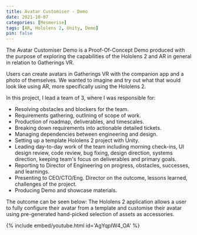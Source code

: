 ```yaml
---
title: Avatar Customiser - Demo
date: 2021-10-07
categories: [Mesmerise]
tags: [AR, Hololens 2, Unity, Demo]
pin: false
---
```


The Avatar Customiser Demo is a Proof-Of-Concept Demo produced with the purpose of exploring the capabilities of the Hololens 2 and AR in general in relation to Gatherings VR. 

Users can create avatars in Gatherings VR with the companion app and a photo of themselves. We wanted to imagine and try out what that would look like using AR, more specifically using the Hololens 2. 

In this project, I lead a team of 3, where I was responsible for:
- Resolving obstacles and blockers for the team.
- Requirements gathering, outlining of scope of work.
- Production of roadmap, deliverables, and timescales.
- Breaking down requirements into actionable detailed tickets.
- Managing dependencies between engineering and design.
- Setting up a template Hololens 2 project with Unity.
- Leading day-to-day work of the team including morning check-ins, UI design review, code review, bug fixing, design direction, systems direction, keeping team's focus on deliverables and primary goals.
- Reporting to Director of Engineering on progress, obstacles, successes, and learnings.
- Presenting to CEO/CTO/Eng. Director on the outcome, lessons learned, challenges of the project.
- Producing Demo and showcase materials.

The outcome can be seen below: The Hololens 2 application allows a user to fully configure their avatar from a template and customise their avatar using pre-generated hand-picked selection of assets as accessories.

{% include embed/youtube.html id='AgYqpIW4_OA' %}

